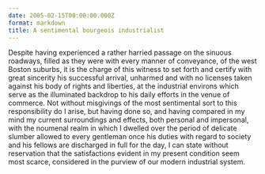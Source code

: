 ```yaml
---
date: 2005-02-15T00:00:00.000Z
format: markdown
title: A sentimental bourgeois industrialist
---
```


Despite having experienced a rather harried passage on the sinuous roadways, filled as they were with every manner of conveyance, of the west Boston suburbs, it is the charge of this witness to set forth and certify with great sincerity his successful arrival, unharmed and with no licenses taken against his body of rights and liberties, at the industrial environs which serve as the illuminated backdrop to his daily efforts in the venue of commerce. Not without misgivings of the most sentimental sort to this responsibility do I arise, but having done so, and having compared in my mind my current surroundings and effects, both personal and impersonal, with the noumenal realm in which I dwelled over the period of delicate slumber allowed to every gentleman once his duties with regard to society and his fellows are discharged in full for the day, I can state without reservation that the satisfactions evident in my present condition seem most scarce, considered in the purview of our modern industrial system.
